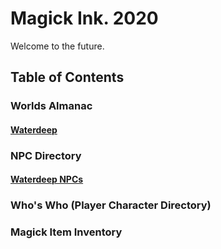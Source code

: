 # Magick Ink. 2020
Welcome to the future.



## Table of Contents
### Worlds Almanac
#### [Waterdeep](https://github.com/gregofgreg5/magick-ink2020/blob/main/worlds_almanac/waterdeep.md#waterdeep-almanac)

### NPC Directory
#### [Waterdeep NPCs](https://github.com/gregofgreg5/magick-ink2020/blob/main/npc-directory/waterdeep-npc.md#waterdeep-npc-directory)

### Who's Who (Player Character Directory)

### Magick Item Inventory
